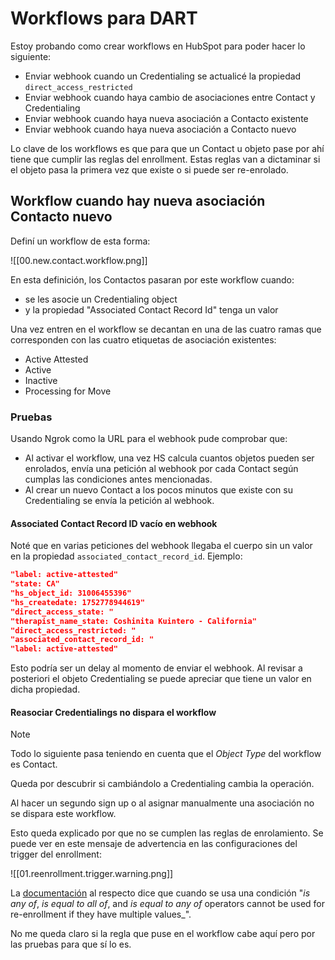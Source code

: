 # Workflows para DART

Estoy probando como crear workflows en HubSpot para poder hacer lo siguiente:

- Enviar webhook cuando un Credentialing se actualicé la propiedad `direct_access_restricted`  
- Enviar webhook cuando haya cambio de asociaciones entre Contact y Credentialing
- Enviar webhook cuando haya nueva asociación a Contacto existente
- Enviar webhook cuando haya nueva asociación a Contacto nuevo

Lo clave de los workflows es que para que un Contact u objeto pase por ahí tiene que cumplir las reglas del enrollment. Estas reglas van a dictaminar si el objeto pasa la primera vez que existe o si puede ser re-enrolado.

## Workflow cuando hay nueva asociación Contacto nuevo

Definí un workflow de esta forma:

![[00.new.contact.workflow.png]]

En esta definición, los Contactos pasaran por este workflow cuando:

- se les asocie un Credentialing object
- y la propiedad "Associated Contact Record Id" tenga un valor

Una vez entren en el workflow se decantan en una de las cuatro ramas que corresponden con las cuatro etiquetas de asociación existentes:

- Active Attested
- Active
- Inactive
- Processing for Move

### Pruebas

Usando Ngrok como la URL para el webhook pude comprobar que:

- Al activar el workflow, una vez HS calcula cuantos objetos pueden ser enrolados, envía una petición al webhook por cada Contact según cumplas las condiciones antes mencionadas.
- Al crear un nuevo Contact a los pocos minutos que existe con su Credentialing se envía la petición al webhook.

#### Associated Contact Record ID vacío en webhook

Noté que en varias peticiones del webhook llegaba el cuerpo sin un valor en la propiedad `associated_contact_record_id`. Ejemplo:

```json
"label: active-attested"
"state: CA"
"hs_object_id: 31006455396"
"hs_createdate: 1752778944619"
"direct_access_state: "
"therapist_name_state: Coshinita Kuintero - California"
"direct_access_restricted: "
"associated_contact_record_id: "
"label: active-attested"
```

Esto podría ser un delay al momento de enviar el webhook. Al revisar a posteriori el objeto Credentialing se puede apreciar que tiene un valor en dicha propiedad.

#### Reasociar Credentialings no dispara el workflow

> [!Note]
> Todo lo siguiente pasa teniendo en cuenta que el _Object Type_ del workflow es Contact.
>
> Queda por descubrir si cambiándolo a Credentialing cambia la operación.

Al hacer un segundo sign up o al asignar manualmente una asociación no se dispara este workflow.

Esto queda explicado por que no se cumplen las reglas de enrolamiento. Se puede ver en este mensaje de advertencia en las configuraciones del trigger del enrollment:

![[01.reenrollment.trigger.warning.png]]

La [documentación](https://knowledge.hubspot.com/workflows/add-re-enrollment-triggers-to-a-workflow#contact-based-workflows) al respecto dice que cuando se usa una condición "_is any of_, _is equal to all of_, and _is equal to any of_ operators cannot be used for re-enrollment if they have multiple values_".

No me queda claro si la regla que puse en el workflow cabe aquí pero por las pruebas para que sí lo es.